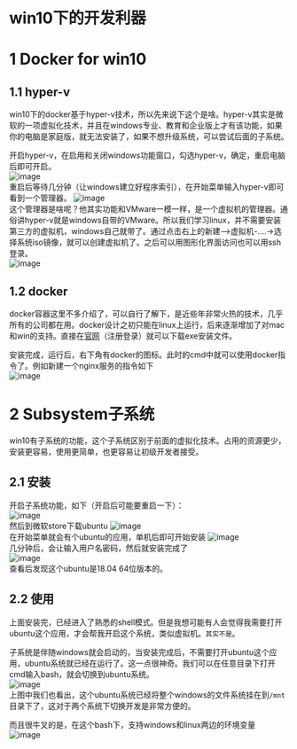 # win10下的开发利器
# 1 Docker for win10
## 1.1 hyper-v
win10下的docker基于hyper-v技术，所以先来说下这个是啥。hyper-v其实是微软的一项虚拟化技术，并且在windows专业、教育和企业版上才有该功能，如果你的电脑是家庭版，就无法安装了，如果不想升级系统，可以尝试后面的子系统。

开启hyper-v，在启用和关闭windows功能窗口，勾选hyper-v，确定，重启电脑后即可开启。  
![image](img/dock1.jpg)  
重启后等待几分钟（让windows建立好程序索引），在开始菜单输入hyper-v即可看到一个管理器。
![image](img/dock2.png)  
这个管理器是啥呢？他其实功能和VMware一模一样，是一个虚拟机的管理器。通俗讲hyper-v就是windows自带的VMware。所以我们学习linux，并不需要安装第三方的虚拟机，windows自己就带了。通过点击右上的新建-->虚拟机-....->选择系统iso镜像，就可以创建虚拟机了。之后可以用图形化界面访问也可以用ssh登录。  
![image](img/dock3.png)  

## 1.2 docker
docker容器这里不多介绍了，可以自行了解下，是近些年非常火热的技术，几乎所有的公司都在用。docker设计之初只能在linux上运行，后来逐渐增加了对mac和win的支持。直接在[官网](https://www.docker.com/products/docker-desktop)（注册登录）就可以下载exe安装文件。

安装完成，运行后，右下角有docker的图标。此时的cmd中就可以使用docker指令了。例如新建一个nginx服务的指令如下  
![image](img/dock2.gif)  

# 2 Subsystem子系统
win10有子系统的功能，这个子系统区别于前面的虚拟化技术。占用的资源更少，安装更容易，使用更简单，也更容易让初级开发者接受。
## 2.1 安装
开启子系统功能，如下（开启后可能要重启一下）：  
![image](img/sub1.jpg)  
然后到微软store下载ubuntu
![image](img/sub2.jpg)  
在开始菜单就会有个ubuntu的应用，单机后即可开始安装
![image](img/sub3.jpg)  
几分钟后，会让输入用户名密码，然后就安装完成了  
![image](img/sub4.jpg)  
查看后发现这个ubuntu是18.04 64位版本的。
## 2.2 使用
上面安装完，已经进入了熟悉的shell模式。但是我想可能有人会觉得我需要打开ubuntu这个应用，才会帮我开启这个系统，类似虚拟机。`其实不是`。

子系统是伴随windows就会启动的，当安装完成后，不需要打开ubuntu这个应用，ubuntu系统就已经在运行了。这一点很神奇。我们可以在任意目录下打开cmd输入bash，就会切换到ubuntu系统。  
![image](img/sub1.gif)  
上图中我们也看出，这个ubuntu系统已经将整个windows的文件系统挂在到`/mnt`目录下了，这对于两个系统下切换开发是非常方便的。

而且很牛叉的是，在这个bash下，支持windows和linux两边的环境变量  
![image](img/sub5.jpg)  




